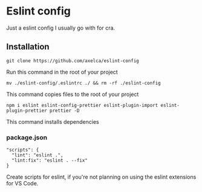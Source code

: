 # Eslint config

Just a eslint config I usually go with for cra. 

## Installation

``` git clone https://github.com/axelca/eslint-config ```

Run this command in the root of your project

``` mv ./eslint-config/.eslintrc ./ && rm -rf ./eslint-config ```

This command copies files to the root of your project

```npm i eslint eslint-config-prettier eslint-plugin-import eslint-plugin-prettier prettier -D ```

This command installs dependencies

### package.json

```
"scripts": { 
  "lint": "eslint .",
  "lint:fix": "eslint . --fix" 
} 

```

Create scripts for eslint, if you're not planning on using the eslint extensions for VS Code.



